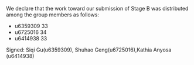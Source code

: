 We declare that the work toward our submission of Stage B was distributed among the group members as follows:

* u6359309 33
* u6725016 34
* u6414938 33

Signed: Siqi Gu(u6359309), Shuhao Geng(u6725016),Kathia Anyosa (u6414938)
